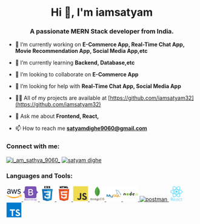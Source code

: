 <h1 align="center">Hi 👋, I'm iamsatyam</h1>
<h3 align="center">A passionate MERN Stack developer from India.</h3>

- 🔭 I’m currently working on **E-Commerce App, Real-Time Chat App, Movie Recommendation App, Social Media App,etc**

- 🌱 I’m currently learning **Backend, Database,etc**

- 👯 I’m looking to collaborate on **E-Commerce App**

- 🤝 I’m looking for help with **Real-Time Chat App, Social Media App**

- 👨‍💻 All of my projects are available at [https://github.com/iamsatyam32](https://github.com/iamsatyam32)

- 💬 Ask me about **Frontend, React,**

- 📫 How to reach me **satyamdighe9060@gmail.com**

<h3 align="left">Connect with me:</h3>
<p align="left">
<a href="https://instagram.com/i_am_satyam_32_" target="blank"><img align="center" src="https://cdn-icons-png.flaticon.com/512/174/174855.png" alt="i_am_sathya_9060_" height="40" width="40" /></a>     <a href="https://iconscout.com/icon/linkedin-circle-1868976" target="blank"><img align="center" src="![image](https://user-images.githubusercontent.com/85406740/184941342-642b2011-e678-49ea-9697-10d3b3c85f4e.png)
" alt="satyam dighe" height="40" width="40" /></a>
</p>

<h3 align="left">Languages and Tools:</h3>
<p align="left">  <a href="https://aws.amazon.com" target="_blank" rel="noreferrer"> <img src="https://raw.githubusercontent.com/devicons/devicon/master/icons/amazonwebservices/amazonwebservices-original-wordmark.svg" alt="aws" width="40" height="40"/> </a> <a href="https://getbootstrap.com" target="_blank" rel="noreferrer"> <img src="https://raw.githubusercontent.com/devicons/devicon/master/icons/bootstrap/bootstrap-plain-wordmark.svg" alt="bootstrap" width="40" height="40"/> </a> <a href="https://www.w3schools.com/css/" target="_blank" rel="noreferrer"> <img src="https://raw.githubusercontent.com/devicons/devicon/master/icons/css3/css3-original-wordmark.svg" alt="css3" width="40" height="40"/> </a> <a href="https://www.w3.org/html/" target="_blank" rel="noreferrer"> <img src="https://raw.githubusercontent.com/devicons/devicon/master/icons/html5/html5-original-wordmark.svg" alt="html5" width="40" height="40"/> </a> <a href="https://developer.mozilla.org/en-US/docs/Web/JavaScript" target="_blank" rel="noreferrer"> <img src="https://raw.githubusercontent.com/devicons/devicon/master/icons/javascript/javascript-original.svg" alt="javascript" width="40" height="40"/> </a> <a href="https://www.mongodb.com/" target="_blank" rel="noreferrer"> <img src="https://raw.githubusercontent.com/devicons/devicon/master/icons/mongodb/mongodb-original-wordmark.svg" alt="mongodb" width="40" height="40"/> </a> <a href="https://www.mysql.com/" target="_blank" rel="noreferrer"> <img src="https://raw.githubusercontent.com/devicons/devicon/master/icons/mysql/mysql-original-wordmark.svg" alt="mysql" width="40" height="40"/> </a> <a href="https://nodejs.org" target="_blank" rel="noreferrer"> <img src="https://raw.githubusercontent.com/devicons/devicon/master/icons/nodejs/nodejs-original-wordmark.svg" alt="nodejs" width="40" height="40"/> </a> <a href="https://postman.com" target="_blank" rel="noreferrer"> <img src="https://www.vectorlogo.zone/logos/getpostman/getpostman-icon.svg" alt="postman" width="40" height="40"/> </a> <a href="https://reactjs.org/" target="_blank" rel="noreferrer"> <img src="https://raw.githubusercontent.com/devicons/devicon/master/icons/react/react-original-wordmark.svg" alt="react" width="40" height="40"/> </a> <a href="https://www.typescriptlang.org/" target="_blank" rel="noreferrer"> <img src="https://raw.githubusercontent.com/devicons/devicon/master/icons/typescript/typescript-original.svg" alt="typescript" width="40" height="40"/> </a> </p>
